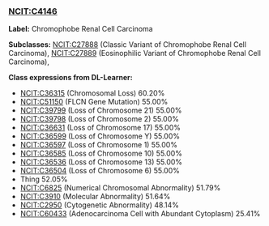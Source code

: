 
### [NCIT:C4146](http://purl.obolibrary.org/obo/NCIT_C4146)
**Label:** Chromophobe Renal Cell Carcinoma

**Subclasses:** [NCIT:C27888](http://purl.obolibrary.org/obo/NCIT_C27888) (Classic Variant of Chromophobe Renal Cell Carcinoma), [NCIT:C27889](http://purl.obolibrary.org/obo/NCIT_C27889) (Eosinophilic Variant of Chromophobe Renal Cell Carcinoma), 

**Class expressions from DL-Learner:**

- [NCIT:C36315](http://purl.obolibrary.org/obo/NCIT_C36315) (Chromosomal Loss) 60.20%
- [NCIT:C51150](http://purl.obolibrary.org/obo/NCIT_C51150) (FLCN Gene Mutation) 55.00%
- [NCIT:C39799](http://purl.obolibrary.org/obo/NCIT_C39799) (Loss of Chromosome 21) 55.00%
- [NCIT:C39798](http://purl.obolibrary.org/obo/NCIT_C39798) (Loss of Chromosome 2) 55.00%
- [NCIT:C36631](http://purl.obolibrary.org/obo/NCIT_C36631) (Loss of Chromosome 17) 55.00%
- [NCIT:C36599](http://purl.obolibrary.org/obo/NCIT_C36599) (Loss of Chromosome Y) 55.00%
- [NCIT:C36597](http://purl.obolibrary.org/obo/NCIT_C36597) (Loss of Chromosome 1) 55.00%
- [NCIT:C36585](http://purl.obolibrary.org/obo/NCIT_C36585) (Loss of Chromosome 10) 55.00%
- [NCIT:C36536](http://purl.obolibrary.org/obo/NCIT_C36536) (Loss of Chromosome 13) 55.00%
- [NCIT:C36504](http://purl.obolibrary.org/obo/NCIT_C36504) (Loss of Chromosome 6) 55.00%
- Thing 52.05%
- [NCIT:C6825](http://purl.obolibrary.org/obo/NCIT_C6825) (Numerical Chromosomal Abnormality) 51.79%
- [NCIT:C3910](http://purl.obolibrary.org/obo/NCIT_C3910) (Molecular Abnormality) 51.64%
- [NCIT:C2950](http://purl.obolibrary.org/obo/NCIT_C2950) (Cytogenetic Abnormality) 48.14%
- [NCIT:C60433](http://purl.obolibrary.org/obo/NCIT_C60433) (Adenocarcinoma Cell with Abundant Cytoplasm) 25.41%



